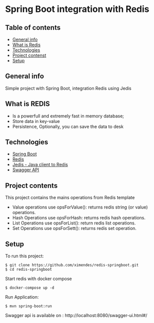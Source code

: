 
# Spring Boot integration with Redis 

## Table of contents
* [General info](#general-info)
* [What is Redis](#what-is-redis)
* [Technologies](#technologies)
* [Project contenst](#project-contents)
* [Setup](#setup)

## General info
Simple project with Spring Boot, integration Redis using Jedis

## What is REDIS
- Is a powerfull and extremely fast in memory database;
- Store data in key-value
- Persistence, Optionally, you can save the data to desk
	
## Technologies
* [Spring Boot](https://spring.io/projects/spring-boot)
* [Redis](https://redis.io/)
* [Jedis - Java client to Redis](https://github.com/redis/jedis)
* [Swagger API](https://swagger.io/)

## Project contents
This project contains the mains operations from Redis template

- Value operations use opsForValue(): returns redis string (or value) operations.
- Hash Operations use opsForHash: returns redis hash operations.
- List Operations use opsForList(): return redis list operations.
- Set Operations use opsForSett(): returns redis set operation.

## Setup
To run this project:

```
$ git clone https://github.com/ximendes/redis-springboot.git
$ cd redis-springboot
```

Start redis with docker compose
```
$ docker-compose up -d
```

Run Application:
```
$ mvn spring-boot:run
```

Swagger api is available on  : http://localhost:8080/swagger-ui.html#/









